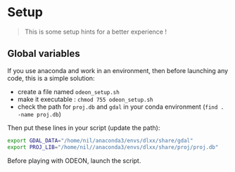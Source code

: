 # Setup


> This is some setup hints for a better experience !

## Global variables

If you use anaconda and work in an environment, then before launching any code, this is a simple solution:
* create a file named `odeon_setup.sh`
* make it executable : `chmod 755 odeon_setup.sh`
* check the path for `proj.db` and `gdal` in your conda environment (`find . -name proj.db`)

Then put these lines in your script (update the path):
```bash
export GDAL_DATA="/home/nil/anaconda3/envs/dlxx/share/gdal"
export PROJ_LIB="/home/nil//anaconda3/envs/dlxx/share/proj/proj.db"
```

Before playing with ODEON, launch the script.